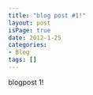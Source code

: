 ```yaml
---
title: "blog post #1!"
layout: post
isPage: true
date: 2012-1-25
categories:
- Blog
tags: []
---
```

blogpost 1!

